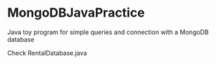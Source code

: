 # MongoDBJavaPractice
Java toy program for simple queries and connection with a MongoDB database

Check RentalDatabase.java
